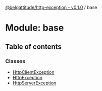 [@belgattitude/http-exception - v0.1.0](../README.md) / base

# Module: base

## Table of contents

### Classes

- [HttpClientException](../classes/base.HttpClientException.md)
- [HttpException](../classes/base.HttpException.md)
- [HttpServerException](../classes/base.HttpServerException.md)
